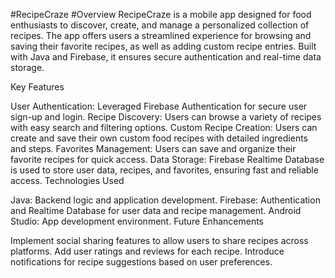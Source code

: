 #RecipeCraze
#Overview
RecipeCraze is a mobile app designed for food enthusiasts to discover, create, and manage a personalized collection of recipes. The app offers users a streamlined experience for browsing and saving their favorite recipes, as well as adding custom recipe entries. Built with Java and Firebase, it ensures secure authentication and real-time data storage.

Key Features

User Authentication: Leveraged Firebase Authentication for secure user sign-up and login.
Recipe Discovery: Users can browse a variety of recipes with easy search and filtering options.
Custom Recipe Creation: Users can create and save their own custom food recipes with detailed ingredients and steps.
Favorites Management: Users can save and organize their favorite recipes for quick access.
Data Storage: Firebase Realtime Database is used to store user data, recipes, and favorites, ensuring fast and reliable access.
Technologies Used

Java: Backend logic and application development.
Firebase: Authentication and Realtime Database for user data and recipe management.
Android Studio: App development environment.
Future Enhancements

Implement social sharing features to allow users to share recipes across platforms.
Add user ratings and reviews for each recipe.
Introduce notifications for recipe suggestions based on user preferences.
